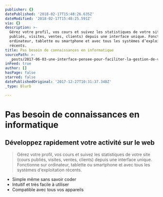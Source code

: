 ```yaml
---
publisher: {}
datePublished: '2018-02-17T15:48:26.635Z'
dateModified: '2018-02-17T15:48:25.591Z'
via: {}
description: >-
  Gérez votre profil, vos cours et suivez les statistiques de votre site (cours
  publiés, visites, ventes, clients) depuis une interface unique. Fonctionne sur
  ordinateur, tablette ou smartphone et avec tous les systèmes d’exploitation
  récents. 
title: Pas besoin de connaissances en informatique
sourcePath: >-
  _posts/2017-06-03-une-interface-pensee-pour-faciliter-la-gestion-de-votre-espa.md
inFeed: true
author: []
hasPage: false
starred: false
datePublishedOriginal: '2017-12-27T10:31:37.340Z'
_type: Blurb

---
```

# Pas besoin de connaissances en informatique

## Développez rapidement votre activité sur le web

> Gérez votre profil, vos cours et suivez les statistiques de votre site (cours publiés, visites, ventes, clients) depuis une interface unique. Fonctionne sur ordinateur, tablette ou smartphone et avec tous les systèmes d'exploitation récents. 

* Simple même sans savoir coder
* Intuitif et très facile à utiliser
* Compatible avec tous vos appareils